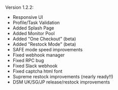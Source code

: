 Version 1.2.2:

- Responsive UI
- Profile/Task Validation
- Added Splash Page
- Added Monitor Pool
- Added "One Checkout" (beta)
- Added "Restock Mode" (beta)
- SAFE mode speed improvements
- Fixed webhook manager
- Fixed RPC bug
- Fixed Slack webhook
- Fixed captcha html font
- Supreme restock improvements (nearly ready!!)
- DSM UK/SG/JP release/restock improvements
